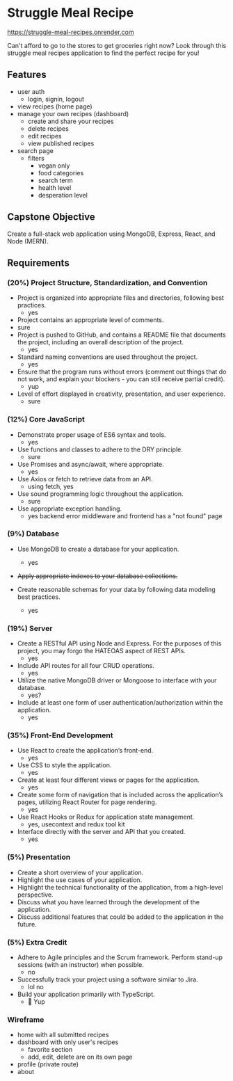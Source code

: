 # Struggle Meal Recipe

https://struggle-meal-recipes.onrender.com

Can't afford to go to the stores to get groceries right now? Look through this struggle meal recipes application to find the perfect recipe for you!

## Features

- user auth
  - login, signin, logout
- view recipes (home page)
- manage your own recipes (dashboard)
  - create and share your recipes
  - delete recipes
  - edit recipes
  - view published recipes
- search page
  - filters
    - vegan only
    - food categories
    - search term
    - health level
    - desperation level

## Capstone Objective

Create a full-stack web application using MongoDB, Express, React, and Node (MERN).

## Requirements

### (20%) Project Structure, Standardization, and Convention

- Project is organized into appropriate files and directories, following best practices.
  - yes
- Project contains an appropriate level of comments.
- sure
- Project is pushed to GitHub, and contains a README file that documents the project, including an overall description of the project.
  - yes
- Standard naming conventions are used throughout the project.
  - yes
- Ensure that the program runs without errors (comment out things that do not work, and explain your blockers - you can still receive partial credit).
  - yup
- Level of effort displayed in creativity, presentation, and user experience.
  - sure

### (12%) Core JavaScript

- Demonstrate proper usage of ES6 syntax and tools.
  - yes
- Use functions and classes to adhere to the DRY principle.
  - sure
- Use Promises and async/await, where appropriate.
  - yes
- Use Axios or fetch to retrieve data from an API.
  - using fetch, yes
- Use sound programming logic throughout the application.
  - sure
- Use appropriate exception handling.
  - yes backend error middleware and frontend has a "not found" page

### (9%) Database

- Use MongoDB to create a database for your application.
  - yes
- ~~Apply appropriate indexes to your database collections.~~

- Create reasonable schemas for your data by following data modeling best practices.
  - yes

### (19%) Server

- Create a RESTful API using Node and Express. For the purposes of this project, you may forgo the HATEOAS aspect of REST APIs.
  - yes
- Include API routes for all four CRUD operations.
  - yes
- Utilize the native MongoDB driver or Mongoose to interface with your database.
  - yes?
- Include at least one form of user authentication/authorization within the application.
  - yes

### (35%) Front-End Development

- Use React to create the application’s front-end.
  - yes
- Use CSS to style the application.
  - yes
- Create at least four different views or pages for the application.
  - yes
- Create some form of navigation that is included across the application’s pages, utilizing React Router for page rendering.
  - yes
- Use React Hooks or Redux for application state management.
  - yes, usecontext and redux tool kit
- Interface directly with the server and API that you created.
  - yes

### (5%) Presentation

- Create a short overview of your application.
- Highlight the use cases of your application.
- Highlight the technical functionality of the application, from a high-level perspective.
- Discuss what you have learned through the development of the application.
- Discuss additional features that could be added to the application in the future.

### (5%) Extra Credit

- Adhere to Agile principles and the Scrum framework. Perform stand-up sessions (with an instructor) when possible.
  - no
- Successfully track your project using a software similar to Jira.
  - lol no
- Build your application primarily with TypeScript.
  - 🤡 Yup

### Wireframe

- home with all submitted recipes
- dashboard with only user's recipes
  - favorite section
  - add, edit, delete are on its own page
- profile (private route)
- about
